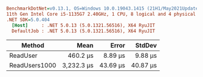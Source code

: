 ``` ini

BenchmarkDotNet=v0.13.1, OS=Windows 10.0.19043.1415 (21H1/May2021Update)
11th Gen Intel Core i5-1135G7 2.40GHz, 1 CPU, 8 logical and 4 physical cores
.NET SDK=5.0.404
  [Host]     : .NET 5.0.13 (5.0.1321.56516), X64 RyuJIT
  DefaultJob : .NET 5.0.13 (5.0.1321.56516), X64 RyuJIT


```
|        Method |       Mean |    Error |   StdDev |
|-------------- |-----------:|---------:|---------:|
|      ReadUser |   460.2 μs |  8.89 μs |  9.88 μs |
| ReadUsers1000 | 3,232.3 μs | 43.69 μs | 40.87 μs |
